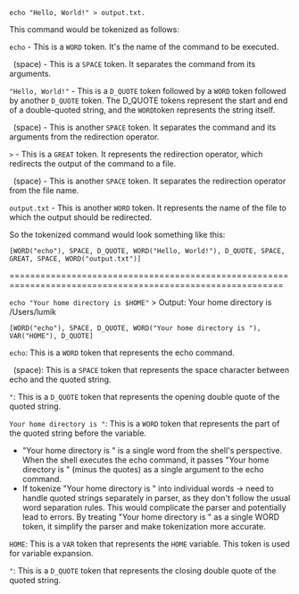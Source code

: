 `echo "Hello, World!" > output.txt.`

This command would be tokenized as follows:

`echo` - This is a `WORD` token. It's the name of the command to be executed.

` `(space) - This is a `SPACE` token. It separates the command from its arguments.

`"Hello, World!"` - This is a `D_QUOTE` token followed by a `WORD` token followed by another `D_QUOTE` token. The D_QUOTE tokens represent the start and end of a double-quoted string, and the `WORD`token represents the string itself.

` `(space) - This is another `SPACE` token. It separates the command and its arguments from the redirection operator.

`>` - This is a `GREAT` token. It represents the redirection operator, which redirects the output of the command to a file.

` `(space) - This is another `SPACE` token. It separates the redirection operator from the file name.

`output.txt` - This is another `WORD` token. It represents the name of the file to which the output should be redirected.

So the tokenized command would look something like this:

```
[WORD("echo"), SPACE, D_QUOTE, WORD("Hello, World!"), D_QUOTE, SPACE, GREAT, SPACE, WORD("output.txt")]
```
===========================================================================================================

`echo "Your home directory is $HOME"`  > Output: Your home directory is /Users/lumik

```
[WORD("echo"), SPACE, D_QUOTE, WORD("Your home directory is "), VAR("HOME"), D_QUOTE]
```

`echo`: This is a `WORD` token that represents the echo command.

` `(space): This is a `SPACE` token that represents the space character between echo and the quoted string.

`"`: This is a `D_QUOTE` token that represents the opening double quote of the quoted string.

`Your home directory is "`: This is a `WORD` token that represents the part of the quoted string before the variable.
- "Your home directory is " is a single word from the shell's perspective. When the shell executes the echo command, it passes "Your home directory is " (minus the quotes) as a single argument to the echo command.
- If tokenize "Your home directory is " into individual words -> need to handle quoted strings separately in parser, as they don't follow the usual word separation rules. This would complicate the parser and potentially lead to errors. By treating "Your home directory is " as a single WORD token, it simplify the parser and make tokenization more accurate.

`HOME`: This is a `VAR` token that represents the `HOME` variable. This token is used for variable expansion.

`"`: This is a `D_QUOTE` token that represents the closing double quote of the quoted string.